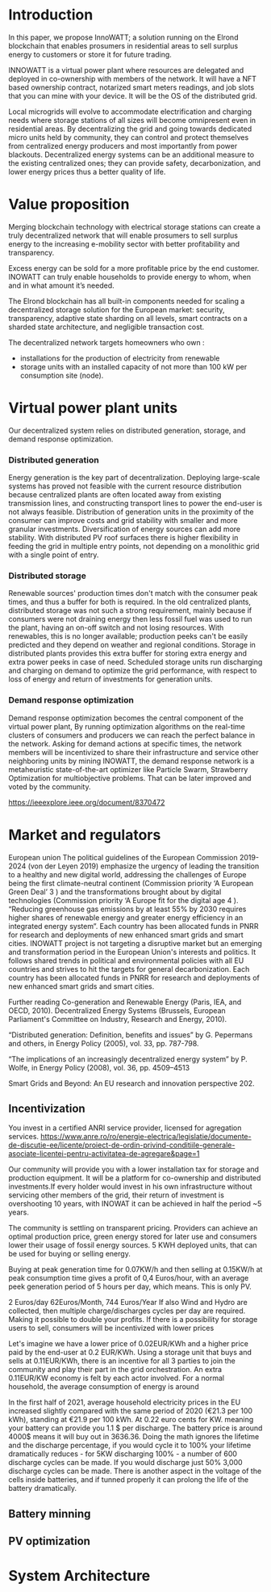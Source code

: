 # Introduction

In this paper, we propose InnoWATT; a solution running on the Elrond blockchain that enables prosumers in residential areas to sell surplus energy to customers or store it for future trading.

INNOWATT is a virtual power plant where resources are delegated and deployed in co-ownership with members of the network. It will have a NFT based ownership contract, notarized smart meters readings, and job slots that you can mine with your device. It will be the OS of the distributed grid.

Local microgrids will evolve to accommodate electrification and charging needs where storage stations of all sizes will become omnipresent even in residential areas. By decentralizing the grid and going towards dedicated micro units held by community, they can control and protect themselves from centralized energy producers and most importantly from power blackouts. 
Decentralized energy systems can be an additional measure to the existing centralized ones; they can provide safety, decarbonization, and lower energy prices thus a better quality of life.

# Value proposition

Merging blockchain technology with electrical storage stations can create a truly decentralized network that will enable prosumers to sell surplus energy to the increasing e-mobility sector with better profitability and transparency.

Excess energy can be sold for a more profitable price by the end customer. INOWATT can truly enable households to provide energy to whom, when and in what amount it’s needed.

The Elrond blockchain has all built-in components needed for scaling a decentralized storage solution for the European market: security, transparency, adaptive state sharding on all levels, smart contracts on a sharded state architecture, and negligible transaction cost.


The decentralized network targets homeowners who own : 
- installations for the production of electricity from renewable
- storage units with an installed capacity of not more than 100 kW per consumption site (node). 

# Virtual power plant units
Our decentralized system relies on distributed generation, storage, and demand response optimization.

### Distributed generation
Energy generation is the key part of decentralization. Deploying large-scale systems has proved not feasible with the current resource distribution because centralized plants are often located away from existing transmission lines, and constructing transport lines to power the end-user is not always feasible. 
Distribution of generation units in the proximity of the consumer can improve costs and grid stability with smaller and more granular investments. Diversification of energy sources can add more stability. With distributed PV roof surfaces there is higher flexibility in feeding the grid in multiple entry points, not depending on a monolithic grid with a single point of entry. 

### Distributed storage
Renewable sources' production times don't match with the consumer peak times, and thus a buffer for both is required. In the old centralized plants, distributed storage was not such a strong requirement, mainly because if consumers were not draining energy then less fossil fuel was used to run the plant, having an on-off switch and not losing resources. 
With renewables, this is no longer available; production peeks can't be easily predicted and they depend on weather and regional conditions. Storage in distributed plants provides this extra buffer for storing extra energy and extra power peeks in case of need. 
Scheduled storage units run discharging and charging on demand to optimize the grid performance, with respect to loss of energy and return of investments for generation units.

### Demand response optimization
Demand response optimization becomes the central component of the virtual power plant, By running optimization algorithms on the real-time clusters of consumers and producers we can reach the perfect balance in the network. Asking for demand actions at specific times, the network members will be incentivized to share their infrastructure and service other neighboring units by mining INOWATT, the demand response network is a metaheuristic state-of-the-art optimizer like Particle Swarm,  Strawberry Optimization for multiobjective problems. That can be later improved and voted by the community. 

https://ieeexplore.ieee.org/document/8370472

# Market and regulators
European union
The political guidelines of the European Commission 2019-2024 (von der Leyen 2019) emphasize the urgency of leading the transition to a healthy and new digital world, addressing the challenges of Europe being the first climate-neutral continent (Commission priority ‘A European Green Deal’ 3 ) and the transformations brought about by digital technologies (Commission priority ‘A Europe fit for the digital age 4 ). “Reducing greenhouse gas emissions by at least 55% by 2030 requires higher shares of renewable energy and greater energy efficiency in an integrated energy system”. 
	Each country has been allocated funds in PNRR  for research and deployments of new enhanced smart grids and smart cities. INOWATT project is not targeting a disruptive market but an emerging and transformation period in the European Union's interests and politics. It follows shared trends in political and environmental policies with all EU countries and strives to hit the targets for general decarbonization. Each country has been allocated funds in PNRR  for research and deployments of new enhanced smart grids and smart cities.

Further reading
Co-generation and Renewable Energy (Paris, IEA, and OECD, 2010).
Decentralized Energy Systems (Brussels, European Parliament's Committee on Industry, Research and Energy,
2010).

“Distributed generation: Definition, benefits and issues” by G. Pepermans and others, in Energy Policy (2005), vol.
33, pp. 787-798.

“The implications of an increasingly decentralized energy system” by P. Wolfe, in Energy Policy (2008), vol. 36, pp.
4509–4513


Smart Grids and Beyond: An EU research and innovation perspective 202.

## Incentivization
You invest in a certified ANRI service provider, licensed for agregation services.
https://www.anre.ro/ro/energie-electrica/legislatie/documente-de-discutie-ee/licente/proiect-de-ordin-privind-conditiile-generale-asociate-licentei-pentru-activitatea-de-agregare&page=1

Our community will provide you with a lower installation tax for storage and production equipment. It will be a platform for co-ownership and distributed investments.If every holder would invest in his own infrastructure without servicing other members of the grid, their return of investment is overshooting 10 years, with INOWAT it can be achieved in half the period ~5 years. 


The community is settling on transparent pricing. Providers can achieve an optimal production price, green energy stored for later use and consumers lower their usage of fossil energy sources.
5 KWH deployed units, that can be used for buying or selling energy.

Buying at peak generation time for 0.07KW/h  and then selling at 0.15KW/h at peak consumption time gives a profit of 0,4 Euros/hour, with an average peek generation period of 5 hours per day, which means. This is only PV.

2 Euros/day
62Euros/Month,
744 Euros/Year
If also Wind and Hydro are collected, then multiple charge/discharges cycles per day are required. Making it possible to double your profits.
If there is a possibility for storage users to sell, consumers will be incentivized with lower prices

Let's imagine we have a lower price of 0.02EUR/KWh and a higher price paid by the end-user at 0.2 EUR/KWh. Using a storage unit that buys and sells at 0.11EUR/KWh, there is an incentive for all 3 parties to join the community and play their part in the grid orchestration. An extra 0.11EUR/KW economy is felt by each actor involved.
For a normal household, the average consumption of energy is around 


In the first half of 2021, average household electricity prices in the EU increased slightly compared with the same period of 2020 (€21.3 per 100 kWh), standing at €21.9 per 100 kWh. At 0.22 euro cents for KW.  meaning your battery can provide you 1.1 $ per discharge. The battery price is around 4000$ means it will buy out in 3636.36. Doing the math ignores the lifetime and the discharge percentage, if you would cycle it to 100% your lifetime dramatically reduces - for 5KW discharging 100% - a number of 600 discharge cycles can be made. If you would discharge just 50% 3,000 discharge cycles can be made. There is another aspect in the voltage of the cells inside batteries, and if tunned properly it can prolong the life of the battery dramatically.


## Battery minning 

## PV optimization

# System Architecture


